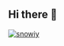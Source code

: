 ## Hi there 👋
[<img src="https://shai.lumio.jp/svg/snowiy.svg?c=nahidwin" alt="snowiy">](https://lumio.jp)
<!--
**SnowiyQ/SnowiyQ** is a ✨ _special_ ✨ repository because its `README.md` (this file) appears on your GitHub profile.

Here are some ideas to get you started:

- 🔭 I’m currently working on ...
- 🌱 I’m currently learning ...
- 👯 I’m looking to collaborate on ...
- 🤔 I’m looking for help with ...
- 💬 Ask me about ...
- 📫 How to reach me: ...
- 😄 Pronouns: ...
- ⚡ Fun fact: ...
-->
